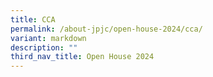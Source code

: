 ```yaml
---
title: CCA
permalink: /about-jpjc/open-house-2024/cca/
variant: markdown
description: ""
third_nav_title: Open House 2024
---
```



